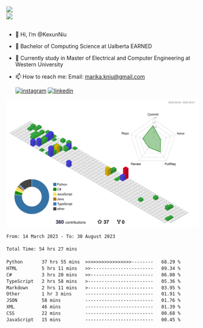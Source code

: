 <a href="https://github.com/anuraghazra/github-readme-stats">
  <img align="center" src="https://github-readme-stats.vercel.app/api?username=KexunNiu&show_icons=true" />
</a>
</br>
<a href="https://github.com/anuraghazra/github-readme-stats">
  <img align="center" src="https://github-readme-stats.vercel.app/api/top-langs/?username=KexunNiu" />
</a>

</br>
</br>

- 👋 Hi, I’m @KexunNiu
- 👀 Bachelor of Computing Science at Ualberta EARNED
- 🌱 Currently study in Master of Electrical and Computer Engineering at Western University
- 📫 How to reach me: Email: marika.kniu@gmail.com
  
  [![instagram](https://github.com/shikhar1020jais1/Git-Social/blob/master/Icons/Instagram1.png (Instagram))][1] [![linkedin](https://github.com/shikhar1020jais1/Git-Social/blob/master/Icons/LinkedIn1.png (LinkedIn))][2]

<!-- To Link your profile to the media buttons -->

[1]: https://www.instagram.com/barryn719_
[2]: https://www.linkedin.com/in/kexun-niu



![](./profile-3d-contrib/profile-gitblock.svg)

<!--START_SECTION:waka-->

```txt
From: 14 March 2023 - To: 30 August 2023

Total Time: 54 hrs 27 mins

Python       37 hrs 55 mins  >>>>>>>>>>>>>>>>>--------   68.29 %
HTML         5 hrs 11 mins   >>-----------------------   09.34 %
C#           3 hrs 20 mins   >>-----------------------   06.00 %
TypeScript   2 hrs 58 mins   >------------------------   05.36 %
Markdown     2 hrs 11 mins   >------------------------   03.95 %
Other        1 hr 3 mins     -------------------------   01.91 %
JSON         58 mins         -------------------------   01.76 %
XML          46 mins         -------------------------   01.39 %
CSS          22 mins         -------------------------   00.68 %
JavaScript   15 mins         -------------------------   00.45 %
```

<!--END_SECTION:waka-->


